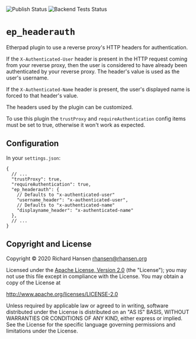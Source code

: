 ![Publish Status](https://github.com/ether/ep_headerauth/workflows/Node.js%20Package/badge.svg) ![Backend Tests Status](https://github.com/ether/ep_headerauth/workflows/Backend%20tests/badge.svg)

# `ep_headerauth`

Etherpad plugin to use a reverse proxy's HTTP headers for authentication.

If the `X-Authenticated-User` header is present in the HTTP request coming from
your reverse proxy, then the user is considered to have already been
authenticated by your reverse proxy. The header's value is used as the user's
username.

If the `X-Authenticated-Name` header is present, the user's displayed name is
forced to that header's value.

The headers used by the plugin can be customized.

To use this plugin the `trustProxy` and `requireAuthentication` config items 
must be set to true, otherwise it won't work as expected.

## Configuration

In your `settings.json`:

```
{
  // ...
  "trustProxy": true,
  "requireAuthentication": true,
  "ep_headerauth": {
    // Defaults to "x-authenticated-user"
    "username_header": "x-authenticated-user",
    // Defaults to "x-authenticated-name"
    "displayname_header": "x-authenticated-name"
  },
  // ...
}
```

## Copyright and License

Copyright © 2020 Richard Hansen <rhansen@rhansen.org>

Licensed under the [Apache License, Version 2.0](LICENSE) (the "License"); you
may not use this file except in compliance with the License. You may obtain a
copy of the License at

http://www.apache.org/licenses/LICENSE-2.0

Unless required by applicable law or agreed to in writing, software distributed
under the License is distributed on an "AS IS" BASIS, WITHOUT WARRANTIES OR
CONDITIONS OF ANY KIND, either express or implied. See the License for the
specific language governing permissions and limitations under the License.
